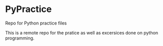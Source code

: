 # PyPractice
Repo for Python practice files

This is a remote repo for the pratice as well as excersices done on python programming.
